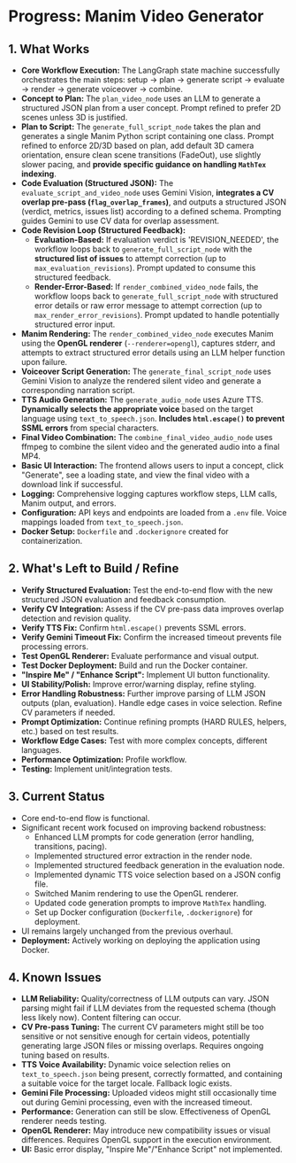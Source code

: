 # Progress: Manim Video Generator

## 1. What Works

- **Core Workflow Execution:** The LangGraph state machine successfully orchestrates the main steps: setup -> plan -> generate script -> evaluate -> render -> generate voiceover -> combine.
- **Concept to Plan:** The `plan_video_node` uses an LLM to generate a structured JSON plan from a user concept. Prompt refined to prefer 2D scenes unless 3D is justified.
- **Plan to Script:** The `generate_full_script_node` takes the plan and generates a single Manim Python script containing one class. Prompt refined to enforce 2D/3D based on plan, add default 3D camera orientation, ensure clean scene transitions (FadeOut), use slightly slower pacing, and **provide specific guidance on handling `MathTex` indexing**.
- **Code Evaluation (Structured JSON):** The `evaluate_script_and_video_node` uses Gemini Vision, **integrates a CV overlap pre-pass (`flag_overlap_frames`)**, and outputs a structured JSON (verdict, metrics, issues list) according to a defined schema. Prompting guides Gemini to use CV data for overlap assessment.
- **Code Revision Loop (Structured Feedback):**
    - **Evaluation-Based:** If evaluation verdict is 'REVISION_NEEDED', the workflow loops back to `generate_full_script_node` with the **structured list of issues** to attempt correction (up to `max_evaluation_revisions`). Prompt updated to consume this structured feedback.
    - **Render-Error-Based:** If `render_combined_video_node` fails, the workflow loops back to `generate_full_script_node` with structured error details or raw error message to attempt correction (up to `max_render_error_revisions`). Prompt updated to handle potentially structured error input.
- **Manim Rendering:** The `render_combined_video_node` executes Manim using the **OpenGL renderer** (`--renderer=opengl`), captures stderr, and attempts to extract structured error details using an LLM helper function upon failure.
- **Voiceover Script Generation:** The `generate_final_script_node` uses Gemini Vision to analyze the rendered silent video and generate a corresponding narration script.
- **TTS Audio Generation:** The `generate_audio_node` uses Azure TTS. **Dynamically selects the appropriate voice** based on the target language using `text_to_speech.json`. **Includes `html.escape()` to prevent SSML errors** from special characters.
- **Final Video Combination:** The `combine_final_video_audio_node` uses ffmpeg to combine the silent video and the generated audio into a final MP4.
- **Basic UI Interaction:** The frontend allows users to input a concept, click "Generate", see a loading state, and view the final video with a download link if successful.
- **Logging:** Comprehensive logging captures workflow steps, LLM calls, Manim output, and errors.
- **Configuration:** API keys and endpoints are loaded from a `.env` file. Voice mappings loaded from `text_to_speech.json`.
- **Docker Setup:** `Dockerfile` and `.dockerignore` created for containerization.

## 2. What's Left to Build / Refine

- **Verify Structured Evaluation:** Test the end-to-end flow with the new structured JSON evaluation and feedback consumption.
- **Verify CV Integration:** Assess if the CV pre-pass data improves overlap detection and revision quality.
- **Verify TTS Fix:** Confirm `html.escape()` prevents SSML errors.
- **Verify Gemini Timeout Fix:** Confirm the increased timeout prevents file processing errors.
- **Test OpenGL Renderer:** Evaluate performance and visual output.
- **Test Docker Deployment:** Build and run the Docker container.
- **"Inspire Me" / "Enhance Script":** Implement UI button functionality.
- **UI Stability/Polish:** Improve error/warning display, refine styling.
- **Error Handling Robustness:** Further improve parsing of LLM JSON outputs (plan, evaluation). Handle edge cases in voice selection. Refine CV parameters if needed.
- **Prompt Optimization:** Continue refining prompts (HARD RULES, helpers, etc.) based on test results.
- **Workflow Edge Cases:** Test with more complex concepts, different languages.
- **Performance Optimization:** Profile workflow.
- **Testing:** Implement unit/integration tests.

## 3. Current Status

- Core end-to-end flow is functional.
- Significant recent work focused on improving backend robustness:
    - Enhanced LLM prompts for code generation (error handling, transitions, pacing).
    - Implemented structured error extraction in the render node.
    - Implemented structured feedback generation in the evaluation node.
    - Implemented dynamic TTS voice selection based on a JSON config file.
    - Switched Manim rendering to use the OpenGL renderer.
    - Updated code generation prompts to improve `MathTex` handling.
    - Set up Docker configuration (`Dockerfile`, `.dockerignore`) for deployment.
- UI remains largely unchanged from the previous overhaul.
- **Deployment:** Actively working on deploying the application using Docker.

## 4. Known Issues

- **LLM Reliability:** Quality/correctness of LLM outputs can vary. JSON parsing might fail if LLM deviates from the requested schema (though less likely now). Content filtering can occur.
- **CV Pre-pass Tuning:** The current CV parameters might still be too sensitive or not sensitive enough for certain videos, potentially generating large JSON files or missing overlaps. Requires ongoing tuning based on results.
- **TTS Voice Availability:** Dynamic voice selection relies on `text_to_speech.json` being present, correctly formatted, and containing a suitable voice for the target locale. Fallback logic exists.
- **Gemini File Processing:** Uploaded videos might still occasionally time out during Gemini processing, even with the increased timeout.
- **Performance:** Generation can still be slow. Effectiveness of OpenGL renderer needs testing.
- **OpenGL Renderer:** May introduce new compatibility issues or visual differences. Requires OpenGL support in the execution environment.
- **UI:** Basic error display, "Inspire Me"/"Enhance Script" not implemented.
